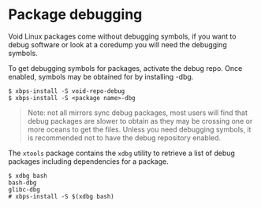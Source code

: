 # Package debugging

Void Linux packages come without debugging symbols, if you want to debug
software or look at a coredump you will need the debugging symbols.

To get debugging symbols for packages, activate the debug repo. Once enabled,
symbols may be obtained for by installing -dbg.

```
$ xbps-install -S void-repo-debug
$ xbps-install -S <package name>-dbg
```

> Note: not all mirrors sync debug packages, most users will find that debug
> packages are slower to obtain as they may be crossing one or more oceans to
> get the files. Unless you need debugging symbols, it is recommended not to
> have the debug repository enabled.

The `xtools` package contains the `xdbg` utility to retrieve a list of debug
packages including dependencies for a package.

```
$ xdbg bash
bash-dbg
glibc-dbg
# xbps-install -S $(xdbg bash)
```

